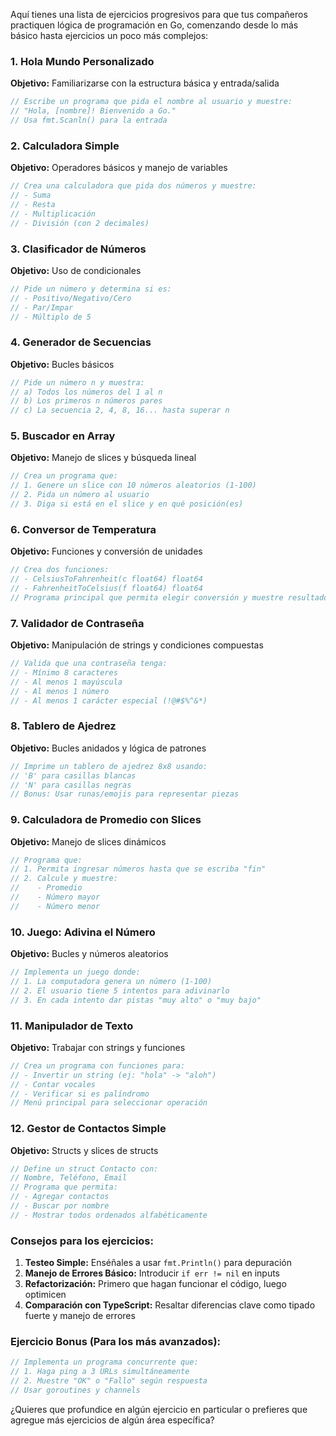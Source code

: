 Aquí tienes una lista de ejercicios progresivos para que tus compañeros practiquen lógica de programación en Go, comenzando desde lo más básico hasta ejercicios un poco más complejos:

### 1. **Hola Mundo Personalizado**
**Objetivo:** Familiarizarse con la estructura básica y entrada/salida
```go
// Escribe un programa que pida el nombre al usuario y muestre:
// "Hola, [nombre]! Bienvenido a Go."
// Usa fmt.Scanln() para la entrada
```

### 2. **Calculadora Simple**
**Objetivo:** Operadores básicos y manejo de variables
```go
// Crea una calculadora que pida dos números y muestre:
// - Suma
// - Resta
// - Multiplicación
// - División (con 2 decimales)
```

### 3. **Clasificador de Números**
**Objetivo:** Uso de condicionales
```go
// Pide un número y determina si es:
// - Positivo/Negativo/Cero
// - Par/Impar
// - Múltiplo de 5
```

### 4. **Generador de Secuencias**
**Objetivo:** Bucles básicos
```go
// Pide un número n y muestra:
// a) Todos los números del 1 al n
// b) Los primeros n números pares
// c) La secuencia 2, 4, 8, 16... hasta superar n
```

### 5. **Buscador en Array**
**Objetivo:** Manejo de slices y búsqueda lineal
```go
// Crea un programa que:
// 1. Genere un slice con 10 números aleatorios (1-100)
// 2. Pida un número al usuario
// 3. Diga si está en el slice y en qué posición(es)
```

### 6. **Conversor de Temperatura**
**Objetivo:** Funciones y conversión de unidades
```go
// Crea dos funciones:
// - CelsiusToFahrenheit(c float64) float64
// - FahrenheitToCelsius(f float64) float64
// Programa principal que permita elegir conversión y muestre resultado
```

### 7. **Validador de Contraseña**
**Objetivo:** Manipulación de strings y condiciones compuestas
```go
// Valida que una contraseña tenga:
// - Mínimo 8 caracteres
// - Al menos 1 mayúscula
// - Al menos 1 número
// - Al menos 1 carácter especial (!@#$%^&*)
```

### 8. **Tablero de Ajedrez**
**Objetivo:** Bucles anidados y lógica de patrones
```go
// Imprime un tablero de ajedrez 8x8 usando:
// 'B' para casillas blancas
// 'N' para casillas negras
// Bonus: Usar runas/emojis para representar piezas
```

### 9. **Calculadora de Promedio con Slices**
**Objetivo:** Manejo de slices dinámicos
```go
// Programa que:
// 1. Permita ingresar números hasta que se escriba "fin"
// 2. Calcule y muestre:
//    - Promedio
//    - Número mayor
//    - Número menor
```

### 10. **Juego: Adivina el Número**
**Objetivo:** Bucles y números aleatorios
```go
// Implementa un juego donde:
// 1. La computadora genera un número (1-100)
// 2. El usuario tiene 5 intentos para adivinarlo
// 3. En cada intento dar pistas "muy alto" o "muy bajo"
```

### 11. **Manipulador de Texto**
**Objetivo:** Trabajar con strings y funciones
```go
// Crea un programa con funciones para:
// - Invertir un string (ej: "hola" -> "aloh")
// - Contar vocales
// - Verificar si es palíndromo
// Menú principal para seleccionar operación
```

### 12. **Gestor de Contactos Simple**
**Objetivo:** Structs y slices de structs
```go
// Define un struct Contacto con:
// Nombre, Teléfono, Email
// Programa que permita:
// - Agregar contactos
// - Buscar por nombre
// - Mostrar todos ordenados alfabéticamente
```

### Consejos para los ejercicios:
1. **Testeo Simple:** Enséñales a usar `fmt.Println()` para depuración
2. **Manejo de Errores Básico:** Introducir `if err != nil` en inputs
3. **Refactorización:** Primero que hagan funcionar el código, luego optimicen
4. **Comparación con TypeScript:** Resaltar diferencias clave como tipado fuerte y manejo de errores

### Ejercicio Bonus (Para los más avanzados):
```go
// Implementa un programa concurrente que:
// 1. Haga ping a 3 URLs simultáneamente
// 2. Muestre "OK" o "Fallo" según respuesta
// Usar goroutines y channels
```

¿Quieres que profundice en algún ejercicio en particular o prefieres que agregue más ejercicios de algún área específica?